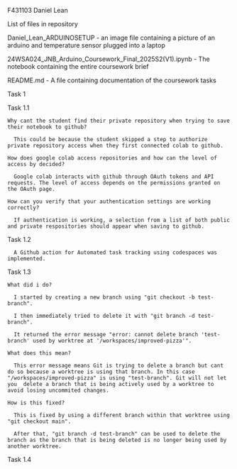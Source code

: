 F431103
Daniel Lean

List of files in repository

  Daniel_Lean_ARDUINOSETUP - an image file containing a picture of an arduino and temperature sensor plugged into a laptop
  
  24WSA024_JNB_Arduino_Coursework_Final_2025S2(V1).ipynb - The notebook containing the entire coursework brief
  
  README.md - A file containing documentation of the coursework tasks

Task 1

  Task 1.1 

    Why cant the student find their private repository when trying to save their notebook to github?

      This could be because the student skipped a step to authorize private repository access when they first connected colab to github.

    How does google colab access repositories and how can the level of access by decided?

      Google colab interacts with github through OAuth tokens and API requests. The level of access depends on the permissions granted on the OAuth page.

    How can you verify that your authentication settings are working correctly?

      If authentication is working, a selection from a list of both public and private respositories should appear when saving to github.
      

  Task 1.2

      A Github action for Automated task tracking using codespaces was implemented.
      

  Task 1.3

    What did i do?
    
      I started by creating a new branch using "git checkout -b test-branch".

      I then immediately tried to delete it with "git branch -d test-branch".

      It returned the error message "error: cannot delete branch 'test-branch' used by worktree at '/workspaces/improved-pizza'".

    What does this mean?
    
      This error message means Git is trying to delete a branch but cant do so because a worktree is using that branch. In this case "/workspaces/improved-pizza" is using "test-branch". Git will not let you  delete a branch that is being actively used by a worktree to avoid losing uncommited changes.

    How is this fixed?

      This is fixed by using a different branch within that worktree using "git checkout main".

      After that, "git branch -d test-branch" can be used to delete the branch as the branch that is being deleted is no longer being used by another worktree.
      

  Task 1.4

      


    



     
